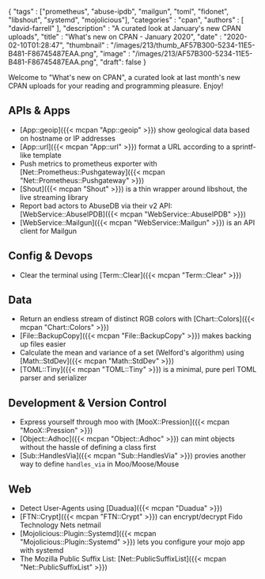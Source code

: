{
   "tags" : ["prometheus", "abuse-ipdb", "mailgun", "toml", "fidonet", "libshout", "systemd", "mojolicious"],
   "categories" : "cpan",
   "authors" : [
      "david-farrell"
   ],
   "description" : "A curated look at January's new CPAN uploads",
   "title" : "What's new on CPAN - January 2020",
   "date" : "2020-02-10T01:28:47",
   "thumbnail" : "/images/213/thumb_AF57B300-5234-11E5-B481-F86745487EAA.png",
   "image" : "/images/213/AF57B300-5234-11E5-B481-F86745487EAA.png",
   "draft": false
}


Welcome to "What's new on CPAN", a curated look at last month's new CPAN uploads for your reading and programming pleasure. Enjoy!

APIs & Apps
-----------
* [App::geoip]({{< mcpan "App::geoip" >}}) show geological data based on hostname or IP addresses
* [App::url]({{< mcpan "App::url" >}}) format a URL according to a sprintf-like template
* Push metrics to prometheus exporter with [Net::Prometheus::Pushgateway]({{< mcpan "Net::Prometheus::Pushgateway" >}})
* [Shout]({{< mcpan "Shout" >}}) is a thin wrapper around libshout, the live streaming library
* Report bad actors to AbuseDB via their v2 API: [WebService::AbuseIPDB]({{< mcpan "WebService::AbuseIPDB" >}})
* [WebService::Mailgun]({{< mcpan "WebService::Mailgun" >}}) is an API client for Mailgun


Config & Devops
---------------
* Clear the terminal using [Term::Clear]({{< mcpan "Term::Clear" >}})


Data
----
* Return an endless stream of distinct RGB colors with [Chart::Colors]({{< mcpan "Chart::Colors" >}})
* [File::BackupCopy]({{< mcpan "File::BackupCopy" >}}) makes backing up files easier
* Calculate the mean and variance of a set (Welford's algorithm) using [Math::StdDev]({{< mcpan "Math::StdDev" >}})
* [TOML::Tiny]({{< mcpan "TOML::Tiny" >}}) is a minimal, pure perl TOML parser and serializer


Development & Version Control
-----------------------------
* Express yourself through moo with [MooX::Pression]({{< mcpan "MooX::Pression" >}})
* [Object::Adhoc]({{< mcpan "Object::Adhoc" >}}) can mint objects without the hassle of defining a class first
* [Sub::HandlesVia]({{< mcpan "Sub::HandlesVia" >}}) provies another way to define `handles_via` in Moo/Moose/Mouse


Web
---
* Detect User-Agents using [Duadua]({{< mcpan "Duadua" >}})
* [FTN::Crypt]({{< mcpan "FTN::Crypt" >}}) can encrypt/decrypt Fido Technology Nets netmail
* [Mojolicious::Plugin::Systemd]({{< mcpan "Mojolicious::Plugin::Systemd" >}}) lets you configure your mojo app with systemd
* The Mozilla Public Suffix List: [Net::PublicSuffixList]({{< mcpan "Net::PublicSuffixList" >}})

